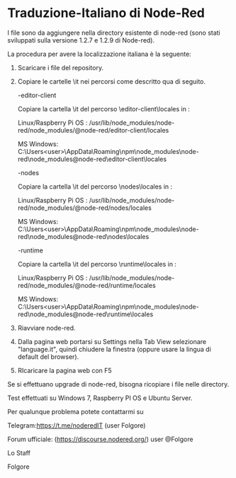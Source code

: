# Traduzione-Italiano di Node-Red
 I file sono da aggiungere nella directory esistente di node-red (sono stati sviluppati sulla versione 1.2.7 e 1.2.9 di Node-red).
  
 La procedura per avere la localizzazione italiana è la seguente: 
 
 1. Scaricare i file del repository.

 2. Copiare le cartelle \it nei percorsi come descritto qua di seguito.
 
     -editor-client

      Copiare la cartella \it del percorso \editor-client\locales in :

      Linux/Raspberry Pi OS :    /usr/lib/node_modules/node-red/node_modules/@node-red/editor-client/locales

      MS Windows:        C:\Users\<user>\AppData\Roaming\npm\node_modules\node-red\node_modules@node-red\editor-client\locales

    -nodes

      Copiare la cartella \it del percorso \nodes\locales in :

      Linux/Raspberry Pi OS :    /usr/lib/node_modules/node-red/node_modules/@node-red/nodes/locales

      MS Windows:        C:\Users\<user>\AppData\Roaming\npm\node_modules\node-red\node_modules@node-red\nodes\locales

    -runtime

      Copiare la cartella \it del percorso \runtime\locales in :

      Linux/Raspberry Pi OS :    /usr/lib/node_modules/node-red/node_modules/@node-red/runtime/locales

      MS Windows:        C:\Users\<user>\AppData\Roaming\npm\node_modules\node-red\node_modules@node-red\runtime\locales
 
 3. Riavviare node-red.
 4. Dalla pagina web portarsi su Settings nella Tab View selezionare "language.it", quindi chiudere la finestra (oppure usare la lingua di default del browser).
 5. RIcaricare la pagina web con F5


Se si effettuano upgrade di node-red, bisogna ricopiare i file nelle directory.

Test effettuati su Windows 7, Raspberry PI OS e Ubuntu Server.

Per qualunque problema potete contattarmi su

Telegram:https://t.me/noderedIT (user Folgore)

Forum ufficiale: (https://discourse.nodered.org/) user @Folgore

Lo Staff

Folgore


